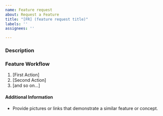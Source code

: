 ```yaml
---
name: Feature request
about: Request a Feature
title: "[FR] (feature request title)"
labels: ''
assignees: ''

---
```


<!--

------ PLEASE USE THIS TEMPLATE! --------

Have you read all Wiki articles in cluding the FAQ?
https://github.com/knutwurst/Marlin-2-0-x-Anycubic-i3-MEGA-S/wiki

Do you want to ask a question? Are you looking for support? Please don't post here. Instead please use one of the support links at https://github.com/knutwurst/Marlin-2-0-x-Anycubic-i3-MEGA-S/issues/new/choose

-->


### Description

<!-- Description of the requested feature -->

### Feature Workflow

<!-- Please describe the feature's behavior, user interaction, etc. -->

1. [First Action]
2. [Second Action]
3. [and so on...]

#### Additional Information

* Provide pictures or links that demonstrate a similar feature or concept.
